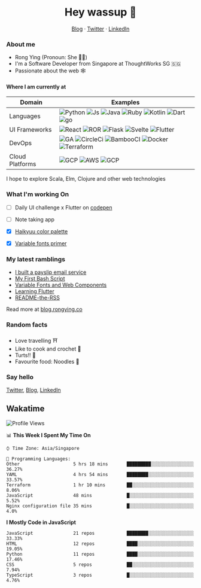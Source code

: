 # <div align="center">Hey wassup 👊</div>
<div align="center">
<a href="https://rongying.co">Blog</a> &middot; <a href="https://twitter.com/RongRunBuild">Twitter</a> &middot; <a href="https://sg.linkedin.com/in/rongyingkoh">LinkedIn</a>
</div>


### About me
* Rong Ying (Pronoun: She 👩‍💻)
* I'm a Software Developer from Singapore at ThoughtWorks SG 🇸🇬
* Passionate about the web 🕸


#### Where I am currently at
|Domain|Examples|
|---|---|
|Languages|![Python](https://img.shields.io/badge/python-black?style=for-the-badge&logo=python&logoColor=white) ![Js](https://img.shields.io/badge/javascript-black?style=for-the-badge&logo=javascript&logoColor=white) ![Java](https://img.shields.io/badge/java-black?style=for-the-badge&logo=java&logoColor=white) ![Ruby](https://img.shields.io/badge/ruby-black?style=for-the-badge&logo=ruby&logoColor=white) ![Kotlin](https://img.shields.io/badge/kotlin-50%25-blue?style=for-the-badge&logo=kotlin&logoColor=white) ![Dart](https://img.shields.io/badge/dart-50%25-blue?style=for-the-badge&logo=dart&) ![go](https://img.shields.io/badge/go-50%25-blue?style=for-the-badge&logo=go&logoColor=white)   |
|UI Frameworks   |![React](https://img.shields.io/badge/react-purple?style=for-the-badge&logo=react&logoColor=white) ![ROR](https://img.shields.io/badge/ruby_on_rails-violet?style=for-the-badge&logo=ruby&logoColor=white) ![Flask](https://img.shields.io/badge/flask-purple?style=for-the-badge&logo=flask&logoColor=white) ![Svelte](https://img.shields.io/badge/svelte-violet?style=for-the-badge&logo=svelte&logoColor=white) ![Flutter](https://img.shields.io/badge/flutter-purple?style=for-the-badge&logo=flutter) |
|DevOps|![GA](https://img.shields.io/badge/Github_Actions-orange?style=for-the-badge&logo=github) ![CircleCi](https://img.shields.io/badge/CircleCI-e6ae00?style=for-the-badge&logo=circleci) ![BambooCI](https://img.shields.io/badge/Bamboo_CI-orange?style=for-the-badge&logo=bamboo) ![Docker](https://img.shields.io/badge/Docker-e6ae00?style=for-the-badge&logo=docker&logoColor=white) ![Terraform](https://img.shields.io/badge/Terraform-orange?style=for-the-badge&logo=terraform) |
|Cloud Platforms| ![GCP](https://img.shields.io/badge/GCP-41754E?style=for-the-badge&logo=googlecloud) ![AWS](https://img.shields.io/badge/AWS-green?style=for-the-badge&logo=amazonaws) ![GCP](https://img.shields.io/badge/Digital_ocean-41754E?style=for-the-badge&logo=digitalocean&logoColor=white) |

I hope to explore Scala, Elm, Clojure and other web technologies


### What I'm working On
- [ ] Daily UI challenge x Flutter on [codepen](https://codepen.io/collection/nGYxNN)
- [ ] Note taking app
- [x] [Haikyuu color palette](https://github.com/kohrongying/hq-palette)
- [x] [Variable fonts primer](https://github.com/kohrongying/variable-fonts-primer)


### My latest ramblings
<!-- BLOGPOSTS:START -->
- [I built a payslip email service](https://blog.rongying.co/posts/2020/11/I-built-a-payslip-email-service/)
- [My First Bash Script](https://blog.rongying.co/posts/2020/10/My-First-Bash-Script/)
- [Variable Fonts and Web Components](https://blog.rongying.co/posts/2020/08/Variable-Fonts-and-Web-Components/)
- [Learning Flutter](https://blog.rongying.co/posts/2020/08/Learning-Flutter/)
- [README-the-RSS](https://blog.rongying.co/posts/2020/08/A-Github-Action-for-my-Blog-RSS-Feed/)
<!-- BLOGPOSTS:END -->
Read more at [blog.rongying.co](https://blog.rongying.co)


### Random facts
- Love travelling ⛩
- Like to cook and crochet 🧶
- Turts!! 🐢 
- Favourite food: Noodles 🍜


### Say hello
[Twitter](https://twitter.com/RongRunBuild),
[Blog](https://blog.rongying.co),
[LinkedIn](https://sg.linkedin.com/in/rongyingkoh)


## Wakatime
<!--START_SECTION:waka-->
![Profile Views](http://img.shields.io/badge/Profile%20Views-1-blue)

📊 **This Week I Spent My Time On** 

```text
⌚︎ Time Zone: Asia/Singapore

💬 Programming Languages: 
Other                    5 hrs 18 mins       █████████░░░░░░░░░░░░░░░░   36.27% 
YAML                     4 hrs 54 mins       ████████░░░░░░░░░░░░░░░░░   33.57% 
Terraform                1 hr 10 mins        ██░░░░░░░░░░░░░░░░░░░░░░░   8.06% 
JavaScript               48 mins             █░░░░░░░░░░░░░░░░░░░░░░░░   5.52% 
Nginx configuration file 35 mins             █░░░░░░░░░░░░░░░░░░░░░░░░   4.0%

```

**I Mostly Code in JavaScript** 

```text
JavaScript               21 repos            ████████░░░░░░░░░░░░░░░░░   33.33% 
HTML                     12 repos            ████░░░░░░░░░░░░░░░░░░░░░   19.05% 
Python                   11 repos            ████░░░░░░░░░░░░░░░░░░░░░   17.46% 
CSS                      5 repos             ██░░░░░░░░░░░░░░░░░░░░░░░   7.94% 
TypeScript               3 repos             █░░░░░░░░░░░░░░░░░░░░░░░░   4.76%

```



<!--END_SECTION:waka-->

<!--
**kohrongying/kohrongying** is a ✨ _special_ ✨ repository because its `README.md` (this file) appears on your GitHub profile.

Here are some ideas to get you started:

- 🔭 I’m currently working on ...
- 🌱 I’m currently learning ...
- 👯 I’m looking to collaborate on ...
- 🤔 I’m looking for help with ...
- 💬 Ask me about ...

TODO
clean up the table
find a way to pull latests posts from blog
-->


